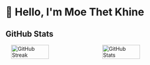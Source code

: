 
# 👋 Hello, I'm Moe Thet Khine
## GitHub Stats

<div style="display: flex; flex-direction: row; justify-content: center; align-items: center; max-width: 1200px; margin: 0 auto; gap: 20px;">
    <img src="https://streak-stats.demolab.com?user=MoeThetKhine&theme=tokyonight&date_format=j%20M%5B%20Y%5D&start_date=2024-11-01&card_width=450&cache_seconds=60" alt="GitHub Streak" style="width: 45%;"/>
    <img src="https://github-readme-stats.vercel.app/api?username=MoeThetKhine&show_icons=true&count_private=true&hide=contribs&theme=tokyonight&icon_color=ff7f50&card_width=450" alt="GitHub Stats" style="width: 45%;"/>


